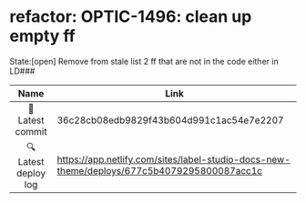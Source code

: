 # refactor: OPTIC-1496: clean up empty ff 
State:[open]
Remove from stale list 2 ff that are not in the code either in LD### 


|  Name | Link |
|:-:|------------------------|
|<span aria-hidden="true">🔨</span> Latest commit | 36c28cb08edb9829f43b604d991c1ac54e7e2207 |
|<span aria-hidden="true">🔍</span> Latest deploy log | https://app.netlify.com/sites/label-studio-docs-new-theme/deploys/677c5b4079295800087acc1c |